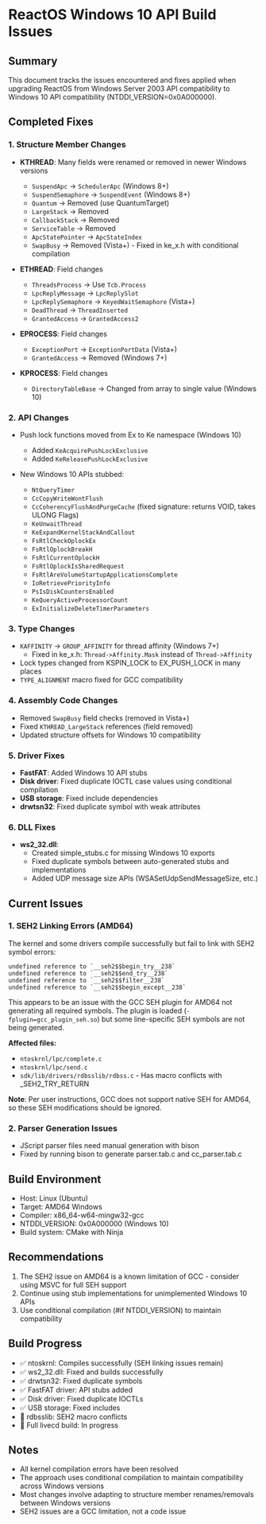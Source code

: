 # ReactOS Windows 10 API Build Issues

## Summary
This document tracks the issues encountered and fixes applied when upgrading ReactOS from Windows Server 2003 API compatibility to Windows 10 API compatibility (NTDDI_VERSION=0x0A000000).

## Completed Fixes

### 1. Structure Member Changes
- **KTHREAD**: Many fields were renamed or removed in newer Windows versions
  - `SuspendApc` → `SchedulerApc` (Windows 8+)
  - `SuspendSemaphore` → `SuspendEvent` (Windows 8+)
  - `Quantum` → Removed (use QuantumTarget)
  - `LargeStack` → Removed
  - `CallbackStack` → Removed
  - `ServiceTable` → Removed
  - `ApcStatePointer` → `ApcStateIndex`
  - `SwapBusy` → Removed (Vista+) - Fixed in ke_x.h with conditional compilation

- **ETHREAD**: Field changes
  - `ThreadsProcess` → Use `Tcb.Process`
  - `LpcReplyMessage` → `LpcReplySlot`
  - `LpcReplySemaphore` → `KeyedWaitSemaphore` (Vista+)
  - `DeadThread` → `ThreadInserted`
  - `GrantedAccess` → `GrantedAccess2`

- **EPROCESS**: Field changes
  - `ExceptionPort` → `ExceptionPortData` (Vista+)
  - `GrantedAccess` → Removed (Windows 7+)

- **KPROCESS**: Field changes
  - `DirectoryTableBase` → Changed from array to single value (Windows 10)

### 2. API Changes
- Push lock functions moved from Ex to Ke namespace (Windows 10)
  - Added `KeAcquirePushLockExclusive`
  - Added `KeReleasePushLockExclusive`

- New Windows 10 APIs stubbed:
  - `NtQueryTimer`
  - `CcCopyWriteWontFlush`
  - `CcCoherencyFlushAndPurgeCache` (fixed signature: returns VOID, takes ULONG Flags)
  - `KeUnwaitThread`
  - `KeExpandKernelStackAndCallout`
  - `FsRtlCheckOplockEx`
  - `FsRtlOplockBreakH`
  - `FsRtlCurrentOplockH`
  - `FsRtlOplockIsSharedRequest`
  - `FsRtlAreVolumeStartupApplicationsComplete`
  - `IoRetrievePriorityInfo`
  - `PsIsDiskCountersEnabled`
  - `KeQueryActiveProcessorCount`
  - `ExInitializeDeleteTimerParameters`

### 3. Type Changes
- `KAFFINITY` → `GROUP_AFFINITY` for thread affinity (Windows 7+)
  - Fixed in ke_x.h: `Thread->Affinity.Mask` instead of `Thread->Affinity`
- Lock types changed from KSPIN_LOCK to EX_PUSH_LOCK in many places
- `TYPE_ALIGNMENT` macro fixed for GCC compatibility

### 4. Assembly Code Changes
- Removed `SwapBusy` field checks (removed in Vista+)
- Fixed `KTHREAD_LargeStack` references (field removed)
- Updated structure offsets for Windows 10 compatibility

### 5. Driver Fixes
- **FastFAT**: Added Windows 10 API stubs
- **Disk driver**: Fixed duplicate IOCTL case values using conditional compilation
- **USB storage**: Fixed include dependencies
- **drwtsn32**: Fixed duplicate symbol with weak attributes

### 6. DLL Fixes
- **ws2_32.dll**: 
  - Created simple_stubs.c for missing Windows 10 exports
  - Fixed duplicate symbols between auto-generated stubs and implementations
  - Added UDP message size APIs (WSASetUdpSendMessageSize, etc.)

## Current Issues

### 1. SEH2 Linking Errors (AMD64)
The kernel and some drivers compile successfully but fail to link with SEH2 symbol errors:
```
undefined reference to `__seh2$$begin_try__238`
undefined reference to `__seh2$$end_try__238`
undefined reference to `__seh2$$filter__238`
undefined reference to `__seh2$$begin_except__238`
```

This appears to be an issue with the GCC SEH plugin for AMD64 not generating all required symbols. The plugin is loaded (`-fplugin=gcc_plugin_seh.so`) but some line-specific SEH symbols are not being generated.

**Affected files:**
- `ntoskrnl/lpc/complete.c`
- `ntoskrnl/lpc/send.c`
- `sdk/lib/drivers/rdbsslib/rdbss.c` - Has macro conflicts with _SEH2_TRY_RETURN

**Note**: Per user instructions, GCC does not support native SEH for AMD64, so these SEH modifications should be ignored.

### 2. Parser Generation Issues
- JScript parser files need manual generation with bison
- Fixed by running bison to generate parser.tab.c and cc_parser.tab.c

## Build Environment
- Host: Linux (Ubuntu)
- Target: AMD64 Windows
- Compiler: x86_64-w64-mingw32-gcc
- NTDDI_VERSION: 0x0A000000 (Windows 10)
- Build system: CMake with Ninja

## Recommendations
1. The SEH2 issue on AMD64 is a known limitation of GCC - consider using MSVC for full SEH support
2. Continue using stub implementations for unimplemented Windows 10 APIs
3. Use conditional compilation (#if NTDDI_VERSION) to maintain compatibility

## Build Progress
- ✅ ntoskrnl: Compiles successfully (SEH linking issues remain)
- ✅ ws2_32.dll: Fixed and builds successfully
- ✅ drwtsn32: Fixed duplicate symbols
- ✅ FastFAT driver: API stubs added
- ✅ Disk driver: Fixed duplicate IOCTLs
- ✅ USB storage: Fixed includes
- 🚧 rdbsslib: SEH2 macro conflicts
- 🚧 Full livecd build: In progress

## Notes
- All kernel compilation errors have been resolved
- The approach uses conditional compilation to maintain compatibility across Windows versions
- Most changes involve adapting to structure member renames/removals between Windows versions
- SEH2 issues are a GCC limitation, not a code issue